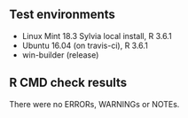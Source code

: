## Test environments
* Linux Mint 18.3 Sylvia local install, R 3.6.1
* Ubuntu 16.04 (on travis-ci), R 3.6.1
* win-builder (release)

## R CMD check results
There were no ERRORs, WARNINGs or NOTEs.
